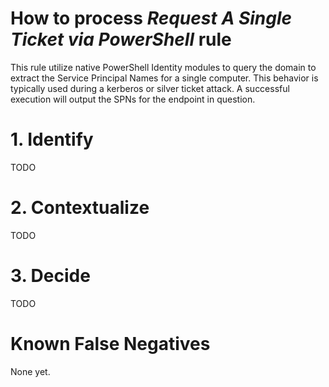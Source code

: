 # How to process *Request A Single Ticket via PowerShell* rule
This rule utilize native PowerShell Identity modules to query the domain to extract the Service Principal Names for a single computer.
This behavior is typically used during a kerberos or silver ticket attack.
A successful execution will output the SPNs for the endpoint in question.

# 1. Identify
TODO

# 2. Contextualize
TODO

# 3. Decide
TODO

# Known False Negatives
None yet.
